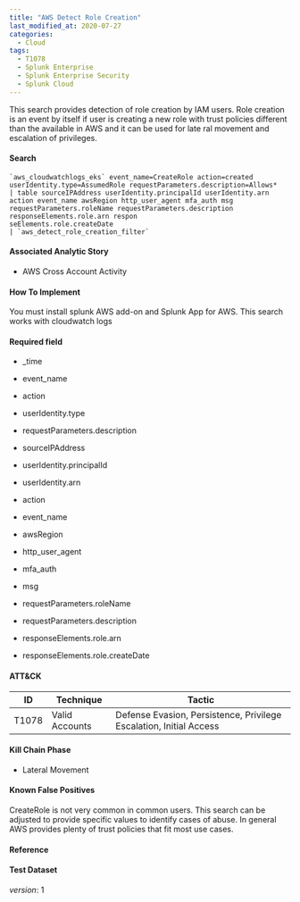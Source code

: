 ```yaml
---
title: "AWS Detect Role Creation"
last_modified_at: 2020-07-27
categories:
  - Cloud
tags:
  - T1078
  - Splunk Enterprise
  - Splunk Enterprise Security
  - Splunk Cloud
---
```


This search provides detection of role creation by IAM users. Role creation is an event by itself if user is creating a new role with trust policies different than the available in AWS and it can be used for late
ral movement and escalation of privileges.

#### Search
```
`aws_cloudwatchlogs_eks` event_name=CreateRole action=created userIdentity.type=AssumedRole requestParameters.description=Allows*
| table sourceIPAddress userIdentity.principalId userIdentity.arn action event_name awsRegion http_user_agent mfa_auth msg requestParameters.roleName requestParameters.description responseElements.role.arn respon
seElements.role.createDate
| `aws_detect_role_creation_filter`
```
#### Associated Analytic Story

* AWS Cross Account Activity


#### How To Implement
You must install splunk AWS add-on and Splunk App for AWS. This search works with cloudwatch logs

#### Required field

* _time

* event_name

* action

* userIdentity.type

* requestParameters.description

* sourceIPAddress

* userIdentity.principalId

* userIdentity.arn

* action

* event_name

* awsRegion

* http_user_agent

* mfa_auth

* msg

* requestParameters.roleName

* requestParameters.description

* responseElements.role.arn

* responseElements.role.createDate


#### ATT&CK

| ID          | Technique   | Tactic       |
| ----------- | ----------- |--------------|
| T1078 | Valid Accounts | Defense Evasion, Persistence, Privilege Escalation, Initial Access |


#### Kill Chain Phase

* Lateral Movement


#### Known False Positives
CreateRole is not very common in common users. This search can be adjusted to provide specific values to identify cases of abuse. In general AWS provides plenty of trust policies that fit most use cases.

#### Reference


#### Test Dataset


_version_: 1
